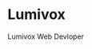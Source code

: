 # Lumivox
Lumivox Web Devloper 
<!DOCTYPE html>
<html lang="en">
<head>
    <meta charset="UTF-8">
    <meta name="viewport" content="width=device-width, initial-scale=1.0">
    <title>Lumivox - Premium Graphics Design Studio</title>
    <script src="https://cdn.tailwindcss.com"></script>
    <link rel="stylesheet" href="https://cdnjs.cloudflare.com/ajax/libs/font-awesome/6.4.0/css/all.min.css">
    <style>
        @import url('https://fonts.googleapis.com/css2?family=Poppins:wght@300;400;500;600;700&display=swap');
        
        body {
            font-family: 'Poppins', sans-serif;
            background: linear-gradient(135deg, #0f0c29 0%, #302b63 50%, #24243e 100%);
            color: #ffffff;
            overflow-x: hidden;
            position: relative;
        }

        #particles-js {
            position: fixed;
            width: 100%;
            height: 100%;
            top: 0;
            left: 0;
            z-index: -1;
        }

        .glass-effect {
            background: rgba(255, 255, 255, 0.08);
            backdrop-filter: blur(20px);
            border-radius: 20px;
            border: 1px solid rgba(255, 255, 255, 0.1);
        }

        .nav-item {
            transition: all 0.3s ease;
            position: relative;
        }

        .nav-item::after {
            content: '';
            position: absolute;
            width: 0;
            height: 2px;
            background: linear-gradient(90deg, #ff6b6b, #4ecdc4);
            bottom: -5px;
            left: 0;
            transition: width 0.3s ease;
        }

        .nav-item:hover::after {
            width: 100%;
        }

        .project-card {
            transition: all 0.4s cubic-bezier(0.175, 0.885, 0.32, 1.275);
            transform-style: preserve-3d;
        }

        .project-card:hover {
            transform: translateY(-10px) scale(1.02);
            box-shadow: 0 25px 50px rgba(0, 0, 0, 0.3);
        }

        .gradient-text {
            background: linear-gradient(45deg, #ff6b6b, #4ecdc4, #45b7d1);
            -webkit-background-clip: text;
            -webkit-text-fill-color: transparent;
            background-size: 300% 300%;
            animation: gradient 3s ease infinite;
        }

        @keyframes gradient {
            0% { background-position: 0% 50%; }
            50% { background-position: 100% 50%; }
            100% { background-position: 0% 50%; }
        }

        .floating {
            animation: float 6s ease-in-out infinite;
        }

        @keyframes float {
            0% { transform: translateY(0px); }
            50% { transform: translateY(-20px); }
            100% { transform: translateY(0px); }
        }

        .typewriter {
            overflow: hidden;
            border-right: 3px solid #4ecdc4;
            white-space: nowrap;
            animation: typing 3.5s steps(40, end), blink-caret 0.75s step-end infinite;
        }

        @keyframes typing {
            from { width: 0; }
            to { width: 100%; }
        }

        @keyframes blink-caret {
            from, to { border-color: transparent; }
            50% { border-color: #4ecdc4; }
        }

        .counter {
            font-size: 3rem;
            font-weight: bold;
            background: linear-gradient(45deg, #ff6b6b, #4ecdc4);
            -webkit-background-clip: text;
            -webkit-text-fill-color: transparent;
        }

        .testimonial-card {
            transition: all 0.3s ease;
            cursor: pointer;
        }

        .testimonial-card:hover {
            transform: translateY(-5px) rotate(2deg);
        }

        .team-member {
            transition: all 0.3s ease;
        }

        .team-member:hover {
            transform: translateY(-8px);
            box-shadow: 0 20px 40px rgba(0, 0, 0, 0.4);
        }

        .social-icon {
            transition: all 0.3s ease;
        }

        .social-icon:hover {
            transform: translateY(-3px) scale(1.1);
        }

        .scroll-progress {
            position: fixed;
            top: 0;
            left: 0;
            width: 0%;
            height: 4px;
            background: linear-gradient(90deg, #ff6b6b, #4ecdc4);
            z-index: 1000;
            transition: width 0.3s ease;
        }

        .theme-toggle {
            position: fixed;
            right: 30px;
            bottom: 30px;
            z-index: 1000;
            width: 50px;
            height: 50px;
            border-radius: 50%;
            background: linear-gradient(45deg, #ff6b6b, #4ecdc4);
            display: flex;
            align-items: center;
            justify-content: center;
            cursor: pointer;
            box-shadow: 0 10px 30px rgba(0, 0, 0, 0.3);
            transition: all 0.3s ease;
        }

        .theme-toggle:hover {
            transform: scale(1.1) rotate(180deg);
        }

        .loading-screen {
            position: fixed;
            top: 0;
            left: 0;
            width: 100%;
            height: 100%;
            background: linear-gradient(135deg, #0f0c29 0%, #302b63 50%, #24243e 100%);
            display: flex;
            align-items: center;
            justify-content: center;
            z-index: 9999;
            transition: opacity 0.5s ease;
        }

        .loader {
            width: 50px;
            height: 50px;
            border: 3px solid rgba(255, 255, 255, 0.1);
            border-radius: 50%;
            border-top: 3px solid #4ecdc4;
            animation: spin 1s linear infinite;
        }

        @keyframes spin {
            0% { transform: rotate(0deg); }
            100% { transform: rotate(360deg); }
        }

        .parallax {
            background-attachment: fixed;
            background-position: center;
            background-repeat: no-repeat;
            background-size: cover;
        }
    </style>
</head>
<body class="min-h-screen">
    <!-- Loading Screen -->
    <div id="loading" class="loading-screen">
        <div class="loader"></div>
    </div>

    <!-- Scroll Progress Bar -->
    <div class="scroll-progress" id="scroll-progress"></div>

    <!-- Theme Toggle -->
    <div class="theme-toggle" id="theme-toggle">
        <i class="fas fa-moon text-white"></i>
    </div>

    <!-- Particle Background -->
    <div id="particles-js"></div>

    <!-- Lateral Navigation -->
    <nav class="fixed left-0 top-0 h-full w-20 md:w-24 z-50 flex flex-col items-center py-8 glass-effect">
        <div class="mb-12">
            <div class="w-12 h-12 bg-gradient-to-r from-purple-500 to-pink-500 rounded-full flex items-center justify-center text-white font-bold text-xl">
                LV
            </div>
        </div>
        
        <div class="flex flex-col space-y-10 items-center">
            <a href="#home" class="nav-item text-white hover:text-purple-300 p-3 rounded-full hover:bg-white/10">
                <i class="fas fa-home text-xl"></i>
            </a>
            <a href="#services" class="nav-item text-white hover:text-purple-300 p-3 rounded-full hover:bg-white/10">
                <i class="fas fa-palette text-xl"></i>
            </a>
            <a href="#portfolio" class="nav-item text-white hover:text-purple-300 p-3 rounded-full hover:bg-white/10">
                <i class="fas fa-images text-xl"></i>
            </a>
            <a href="#stats" class="nav-item text-white hover:text-purple-300 p-3 rounded-full hover:bg-white/10">
                <i class="fas fa-chart-line text-xl"></i>
            </a>
            
            <a href="#contact" class="nav-item text-white hover:text-purple-300 p-3 rounded-full hover:bg-white/10">
                <i class="fas fa-envelope text-xl"></i>
            </a>
        </div>

        <div class="mt-auto">
            <button class="bg-gradient-to-r from-purple-500 to-pink-500 text-white px-6 py-3 rounded-full font-semibold hover:from-purple-600 hover:to-pink-600 transition-all duration-300 transform hover:scale-105">
                Start Project
            </button>
        </div>
    </nav>

    <!-- Main Content -->
    <main class="ml-20 md:ml-24 p-8">
        <!-- Hero Section -->
        <section id="home" class="min-h-screen flex items-center justify-center">
            <div class="text-center max-w-4xl">
                <h1 class="text-5xl md:text-7xl font-bold mb-6 gradient-text">
                    Transform Your <span class="typewriter">Vision into Reality</span>
                </h1>
                <p class="text-xl text-gray-300 mb-8">
                    Lumivox crafts stunning visual experiences that captivate audiences and elevate brands to new heights
                </p>
                <div class="space-x-6">
                    <button class="bg-gradient-to-r from-purple-500 to-pink-500 text-white px-8 py-4 rounded-full font-semibold text-lg hover:from-purple-600 hover:to-pink-600 transition-all duration-300 transform hover:scale-105">
                        Explore Our Work
                    </button>
                    <button class="border-2 border-purple-500 text-purple-300 px-8 py-4 rounded-full font-semibold text-lg hover:bg-purple-500 hover:text-white transition-all duration-300">
                        Contact Us
                    </button>
                </div>
                <div class="mt-12 floating">
                    <img src="https://storage.googleapis.com/workspace-0f70711f-8b4e-4d94-86f1-2a93ccde5887/image/1cfbfa57-c0e8-4dde-9ce1-7f66241e9d6a.png" alt="Modern graphic design workspace showing multiple screens with design software interfaces and creative tools organized on a sleek desk" class="rounded-2xl mx-auto shadow-2xl" onerror="this.style.display='none'">
                </div>
            </div>
        </section>

        <!-- Statistics Section -->
        <section id="stats" class="py-20">
            <div class="grid grid-cols-2 md:grid-cols-4 gap-8 text-center">
                <div class="glass-effect p-8 rounded-2xl">
                    <div class="counter" data-target="250">0</div>
                    <p class="text-gray-300 mt-2">Projects Completed</p>
                </div>
                <div class="glass-effect p-8 rounded-2xl">
                    <div class="counter" data-target="98">0</div>
                    <p class="text-gray-300 mt-2">Happy Clients</p>
                </div>
                <div class="glass-effect p-8 rounded-2xl">
                    <div class="counter" data-target="15">0</div>
                    <p class="text-gray-300 mt-2">Awards Won</p>
                </div>
                <div class="glass-effect p-8 rounded-2xl">
                    <div class="counter" data-target="500">0</div>
                    <p class="text-gray-300 mt-2">Cups of Coffee</p>
                </div>
            </div>
        </section>

        <!-- Services Section -->
        <section id="services" class="py-20">
            <div class="text-center mb-16">
                <h2 class="text-4xl font-bold gradient-text mb-4">Our Creative Arsenal</h2>
                <p class="text-xl text-gray-300">Comprehensive design solutions tailored to your unique needs</p>
            </div>
            
            <div class="grid md:grid-cols-3 gap-8">
                <div class="glass-effect p-8 rounded-2xl project-card">
                    <div class="w-16 h-16 bg-purple-500 rounded-xl flex items-center justify-center mb-6">
                        <i class="fas fa-paint-brush text-2xl text-white"></i>
                    </div>
                    <h3 class="text-2xl font-semibold mb-4">Brand Identity</h3>
                    <p class="text-gray-300 mb-4">Craft memorable logos and brand systems that tell your unique story</p>
                    <img src="https://storage.googleapis.com/workspace-0f70711f-8b4e-4d94-86f1-2a93ccde5887/image/8784211b-8a58-4d7f-8afa-562cf2197e5e.png" alt="Colorful brand identity showcase with logo variations, typography, and brand guidelines on a modern presentation board" class="rounded-xl mb-4" onerror="this.style.display='none'">
                    <a href="#" class="text-purple-400 hover:text-purple-300 font-semibold">Learn More →</a>
                </div>

                <div class="glass-effect p-8 rounded-2xl project-card">
                    <div class="w-16 h-16 bg-blue-500 rounded-xl flex items-center justify-center mb-6">
                        <i class="fas fa-desktop text-2xl text-white"></i>
                    </div>
                    <h3 class="text-2xl font-semibold mb-4">UI/UX Design</h3>
                    <p class="text-gray-300 mb-4">Intuitive and beautiful digital experiences that users love to interact with</p>
                    <img src="https://storage.googleapis.com/workspace-0f70711f-8b4e-4d94-86f1-2a93ccde5887/image/b813f90a-b276-4823-be55-acfb2f2f5f36.png" alt="Modern user interface design mockup showing app screens with clean layouts and intuitive navigation on multiple devices" class="rounded-xl mb-4" onerror="this.style.display='none'">
                    <a href="#" class="text-blue-400 hover:text-blue-300 font-semibold">Learn More →</a>
                </div>

                <div class="glass-effect p-8 rounded-2xl project-card">
                    <div class="w-16 h-16 bg-green-500 rounded-xl flex items-center justify-center mb-6">
                        <i class="fas fa-film text-2xl text-white"></i>
                    </div>
                    <h3 class="text-2xl font-semibold mb-4">Motion Graphics</h3>
                    <p class="text-gray-300 mb-4">Bring your brand to life with captivating animations and visual storytelling</p>
                    <img src="https://storage.googleapis.com/workspace-0f70711f-8b4e-4d94-86f1-2a93ccde5887/image/b176f982-d6b2-46bc-aa81-e5b308290a3c.png" alt="Dynamic motion graphics workspace showing animation timelines, video editing software, and visual effects in progress" class="rounded-xl mb-4" onerror="this.style.display='none'">
                    <a href="#" class="text-green-400 hover:text-green-300 font-semibold">Learn More →</a>
                </div>
            </div>
        </section>

        <!-- Portfolio Showcase -->
        <section id="portfolio" class="py-20">
            <div class="text-center mb-16">
                <h2 class="text-4xl font-bold gradient-text mb-4">Featured Work</h2>
                <p class="text-xl text-gray-300">A glimpse into our creative universe</p>
            </div>

            <div class="grid md:grid-cols-2 lg:grid-cols-3 gap-8">
                <div class="glass-effect rounded-2xl overflow-hidden project-card">
                    <img src="https://storage.googleapis.com/workspace-0f70711f-8b4e-4d94-86f1-2a93ccde5887/image/88e556de-5abd-4cd8-bebf-89340a23833b.png" alt="Futuristic tech company rebrand with geometric patterns and vibrant color gradients across digital and print media" class="w-full h-48 object-cover" onerror="this.style.display='none'">
                    <div class="p-6">
                        <h3 class="text-xl font-semibold mb-2">NexTech Rebrand</h3>
                        <p class="text-gray-300">Complete brand transformation for tech startup</p>
                    </div>
                </div>

                <div class="glass-effect rounded-2xl overflow-hidden project-card">
                    <img src="https://storage.googleapis.com/workspace-0f70711f-8b4e-4d94-86f1-2a93ccde5887/image/763dfe6b-6f38-46c7-a420-16d59037d479.png" alt="Luxury fashion e-commerce platform with elegant typography, product photography, and seamless user experience design" class="w-full h-48 object-cover" onerror="this.style.display='none'">
                    <div class="p-6">
                        <h3 class="text-xl font-semibold mb-2">Aurea Fashion</h3>
                        <p class="text-gray-300">Premium e-commerce experience design</p>
                    </div>
                </div>

                <div class="glass-effect rounded-2xl overflow-hidden project-card">
                    <img src="https://storage.googleapis.com/workspace-0f70711f-8b4e-4d94-86f1-2a93ccde5887/image/839f5fcc-f97a-4ae7-a1e9-7e8857bcd219.png" alt="Corporate website redesign with interactive data visualizations, modern interface elements, and responsive design components" class="w-full h-48 object-cover" onerror="this.style.display='none'">
                    <div class="p-6">
                        <h3 class="text-xl font-semibold mb-2">GlobalCorp Website</h3>
                        <p class="text-gray-300">Enterprise website redesign</p>
                    </div>
                </div>
            </div>
        </section>

        <!-- Testimonials Section -->
        <section class="py-20">
            <div class="text-center mb-16">
                <h2 class="text-4xl font-bold gradient-text mb-4">Client Love</h2>
                <p class="text-xl text-gray-300">What our amazing clients say about us</p>
            </div>

            <div class="grid md:grid-cols-3 gap-8">
                <div class="glass-effect p-8 rounded-2xl testimonial-card">
                    <div class="flex items-center mb-6">
                        <div class="w-12 h-12 bg-gradient-to-r from-purple-500 to-pink-500 rounded-full flex items-center justify-center text-white font-bold">
                            JD
                        </div>
                        <div class="ml-4">
                            <h4 class="font-semibold">John Doe</h4>
                            <p class="text-purple-400">CEO, TechStart</p>
                        </div>
                    </div>
                    <p class="text-gray-300 italic">"Lumivox transformed our brand identity completely. Their attention to detail and creativity exceeded our expectations!"</p>
                    <div class="mt-4 text-yellow-400">
                        <i class="fas fa-star"></i>
                        <i class="fas fa-star"></i>
                        <i class="fas fa-star"></i>
                        <i class="fas fa-star"></i>
                        <i class="fas fa-star"></i>
                    </div>
                </div>

                <div class="glass-effect p-8 rounded-2xl testimonial-card">
                    <div class="flex items-center mb-6">
                        <div class="w-12 h-12 bg-gradient-to-r from-blue-500 to-cyan-500 rounded-full flex items-center justify-center text-white font-bold">
                            SM
                        </div>
                        <div class="ml-4">
                            <h4 class="font-semibold">Sarah Miller</h4>
                            <p class="text-blue-400">Marketing Director</p>
                        </div>
                    </div>
                    <p class="text-gray-300 italic">"The UI/UX design work was phenomenal. Our conversion rates increased by 40% after the redesign. Absolutely worth it!"</p>
                    <div class="mt-4 text-yellow-400">
                        <i class="fas fa-star"></i>
                        <i class="fas fa-star"></i>
                        <i class="fas fa-star"></i>
                        <i class="fas fa-star"></i>
                        <i class="fas fa-star"></i>
                    </div>
                </div>

                <div class="glass-effect p-8 rounded-2xl testimonial-card">
                    <div class="flex items-center mb-6">
                        <div class="w-12 h-12 bg-gradient-to-r from-green-500 to-teal-500 rounded-full flex items-center justify-center text-white font-bold">
                            MJ
                        </div>
                        <div class="ml-4">
                            <h4 class="font-semibold">Mike Johnson</h4>
                            <p class="text-green-400">Creative Director</p>
                        </div>
                    </div>
                    <p class="text-gray-300 italic">"The motion graphics they created for our campaign went viral! Lumivox understands modern visual storytelling perfectly."</p>
                    <div class="mt-4 text-yellow-400">
                        <i class="fas fa-star"></i>
                        <i class="fas fa-star"></i>
                        <i class="fas fa-star"></i>
                        <i class="fas fa-star"></i>
                        <i class="fas fa-star"></i>
                    </div>
                </div>
            </div>
        </section>

        

        <!-- Newsletter Section -->
        <section class="py-20">
            <div class="glass-effect p-12 rounded-3xl text-center">
                <h2 class="text-3xl font-bold gradient-text mb-4">Stay in the Creative Loop</h2>
                <p class="text-xl text-gray-300 mb-8">Get exclusive design insights and project updates</p>
                
                <div class="max-w-md mx-auto flex">
                    <input type="email" placeholder="Enter your email" class="flex-1 bg-white/5 border border-white/10 rounded-l-xl px-4 py-3 text-white focus:outline-none focus:ring-2 focus:ring-purple-500">
                    <button class="bg-gradient-to-r from-purple-500 to-pink-500 text-white px-6 py-3 rounded-r-xl font-semibold hover:from-purple-600 hover:to-pink-600 transition-all duration-300">
                        Subscribe
                    </button>
                </div>
            </div>
        </section>

        <!-- Contact Form -->
        <section id="contact" class="py-20">
            <div class="max-w-4xl mx-auto glass-effect p-12 rounded-3xl">
                <div class="text-center mb-12">
                    <h2 class="text-4xl font-bold gradient-text mb-4">Ready to Create Magic?</h2>
                    <p class="text-xl text-gray-300">Tell us about your project and let's make something extraordinary together</p>
                </div>

                <form class="space-y-6">
                    <div class="grid md:grid-cols-2 gap-6">
                        <div>
                            <label class="block text-gray-300 mb-2">Your Name</label>
                            <input type="text" class="w-full bg-white/5 border border-white/10 rounded-xl px-4 py-3 text-white focus:outline-none focus:ring-2 focus:ring-purple-500">
                        </div>
                        <div>
                            <label class="block text-gray-300 mb-2">Email Address</label>
                            <input type="email" class="w-full bg-white/5 border border-white/10 rounded-xl px-4 py-3 text-white focus:outline-none focus:ring-2 focus:ring-purple-500">
                        </div>
                    </div>

                    <div>
                        <label class="block text-gray-300 mb-2">Project Type</label>
                        <select class="w-full bg-white/5 border border-white/10 rounded-xl px-4 py-3 text-white focus:outline-none focus:ring-2 focus:ring-purple-500">
                            <option>Brand Identity</option>
                            <option>UI/UX Design</option>
                            <option>Motion Graphics</option>
                            <option>Web Design</option>
                            <option>Other</option>
                        </select>
                    </div>

                    <div>
                        <label class="block text-gray-300 mb-2">Project Details</label>
                        <textarea rows="5" class="w-full bg-white/5 border border-white/10 rounded-xl px-4 py-3 text-white focus:outline-none focus:ring-2 focus:ring-purple-500"></textarea>
                    </div>

                    <div>
                        <label class="block text-gray-300 mb-2">Upload Files (Optional)</label>
                        <div class="border-2 border-dashed border-white/20 rounded-xl p-8 text-center">
                            <i class="fas fa-cloud-upload-alt text-3xl text-gray-400 mb-2"></i>
                            <p class="text-gray-400">Drag & drop files here or click to browse</p>
                        </div>
                    </div>

                    <button type="submit" class="w-full bg-gradient-to-r from-purple-500 to-pink-500 text-white py-4 rounded-xl font-semibold text-lg hover:from-purple-600 hover:to-pink-600 transition-all duration-300">
                        Send Project Brief
                    </button>
                </form>
            </div>
        </section>
    </main>

    <!-- Footer -->
    <footer class="ml-20 md:ml-24 p-8 glass-effect rounded-3xl mt-20">
        <div class="grid md:grid-cols-4 gap-8">
            <div>
                <div class="w-16 h-16 bg-gradient-to-r from-purple-500 to-pink-500 rounded-full flex items-center justify-center text-white font-bold text-2xl mb-4">
                    LV
                </div>
                <p class="text-gray-300">Transforming visions into extraordinary visual experiences.</p>
            </div>

            <div>
                <h3 class="text-xl font-semibold mb-4">Quick Links</h3>
                <ul class="space-y-2">
                    <li><a href="#home" class="text-gray-300 hover:text-purple-300">Home</a></li>
                    <li><a href="#services" class="text-gray-300 hover:text-purple-300">Services</a></li>
                    <li><a href="#portfolio" class="text-gray-300 hover:text-purple-300">Portfolio</a></li>
                    <li><a href="#contact" class="text-gray-300 hover:text-purple-300">Contact</a></li>
                </ul>
            </div>

            <div>
                <h3 class="text-xl font-semibold mb-4">Services</h3>
                <ul class="space-y-2">
                    <li><a href="#" class="text-gray-300 hover:text-purple-300">Brand Identity</a></li>
                    <li><a href="#" class="text-gray-300 hover:text-purple-300">UI/UX Design</a></li>
                    <li><a href="#" class="text-gray-300 hover:text-purple-300">Motion Graphics</a></li>
                    <li><a href="#" class="text-gray-300 hover:text-purple-300">Web Design</a></li>
                </ul>
            </div>

            <div>
                <h3 class="text-xl font-semibold mb-4">Connect</h3>
                <div class="flex space-x-4 mb-4">
                    <a href="#" class="social-icon text-gray-300 hover:text-purple-300">
                        <i class="fab fa-dribbble text-xl"></i>
                    </a>
                    <a href="#" class="social-icon text-gray-300 hover:text-purple-300">
                        <i class="fab fa-behance text-xl"></i>
                    </a>
                    <a href="#" class="social-icon text-gray-300 hover:text-purple-300">
                        <i class="fab fa-instagram text-xl"></i>
                    </a>
                    <a href="#" class="social-icon text-gray-300 hover:text-purple-300">
                        <i class="fab fa-linkedin text-xl"></i>
                    </a>
                </div>
                <p class="text-gray-300">namandixit2116@gmail.com</p>
                <p class="text-gray-300">+1 (555) 123-4567</p>
            </div>
        </div>

        <div class="border-t border-white/10 mt-8 pt-8 text-center">
            <p class="text-gray-400">© 2024 Lumivox. All rights reserved.</p>
        </div>
    </footer>

    <script src="https://cdn.jsdelivr.net/particles.js/2.0.0/particles.min.js"></script>
    <script>
        // Loading screen
        window.addEventListener('load', () => {
            setTimeout(() => {
                document.getElementById('loading').style.opacity = '0';
                setTimeout(() => {
                    document.getElementById('loading').style.display = 'none';
                }, 500);
            }, 1500);
        });

        // Particles.js configuration
        particlesJS('particles-js', {
            particles: {
                number: { value: 80, density: { enable: true, value_area: 800 } },
                color: { value: "#ffffff" },
                shape: { type: "circle" },
                opacity: { value: 0.3, random: true },
                size: { value: 3, random: true },
                line_linked: {
                    enable: true,
                    distance: 150,
                    color: "#ffffff",
                    opacity: 0.1,
                    width: 1
                },
                move: {
                    enable: true,
                    speed: 2,
                    direction: "none",
                    random: true,
                    straight: false,
                    out_mode: "out",
                    bounce: false
                }
            },
            interactivity: {
                detect_on: "canvas",
                events: {
                    onhover: { enable: true, mode: "repulse" },
                    onclick: { enable: true, mode: "push" },
                    resize: true
                }
            }
        });

        // Scroll progress bar
        window.addEventListener('scroll', () => {
            const scrollProgress = document.getElementById('scroll-progress');
            const scrollTop = document.documentElement.scrollTop;
            const scrollHeight = document.documentElement.scrollHeight - document.documentElement.clientHeight;
            const scrollPercent = (scrollTop / scrollHeight) * 100;
            scrollProgress.style.width = scrollPercent + '%';
        });

        // Counter animation
        const counters = document.querySelectorAll('.counter');
        const speed = 200;

        counters.forEach(counter => {
            const updateCount = () => {
                const target = +counter.getAttribute('data-target');
                const count = +counter.innerText;
                const inc = target / speed;

                if (count < target) {
                    counter.innerText = Math.ceil(count + inc);
                    setTimeout(updateCount, 1);
                } else {
                    counter.innerText = target;
                }
            };

            updateCount();
        });

        // Smooth scrolling for navigation
        document.querySelectorAll('a[href^="#"]').forEach(anchor => {
            anchor.addEventListener('click', function (e) {
                e.preventDefault();
                const target = document.querySelector(this.getAttribute('href'));
                if (target) {
                    target.scrollIntoView({
                        behavior: 'smooth',
                        block: 'start'
                    });
                }
            });
        });

        // Add hover effects to project cards
        const projectCards = document.querySelectorAll('.project-card');
        projectCards.forEach(card => {
            card.addEventListener('mouseenter', () => {
                card.style.transform = 'translateY(-10px) scale(1.02)';
            });
            card.addEventListener('mouseleave', () => {
                card.style.transform = 'translateY(0) scale(1)';
            });
        });

        // Theme toggle
        const themeToggle = document.getElementById('theme-toggle');
        themeToggle.addEventListener('click', () => {
            document.body.classList.toggle('light-mode');
            const icon = themeToggle.querySelector('i');
            if (document.body.classList.contains('light-mode')) {
                icon.className = 'fas fa-sun text-white';
                document.body.style.background = 'linear-gradient(135deg, #ffffff 0%, #f0f0f0 50%, #e0e0e0 100%)';
                document.body.style.color = '#333333';
            } else {
                icon.className = 'fas fa-moon text-white';
                document.body.style.background = 'linear-gradient(135deg, #0f0c29 0%, #302b63 50%, #24243e 100%)';
                document.body.style.color = '#ffffff';
            }
        });

        // Form validation
        const contactForm = document.querySelector('form');
        contactForm.addEventListener('submit', (e) => {
            e.preventDefault();
            alert('Thank you for your submission! We\'ll get back to you within 24 hours.');
            contactForm.reset();
        });

        // Newsletter subscription
        const newsletterForm = document.querySelector('.newsletter-form');
        if (newsletterForm) {
            newsletterForm.addEventListener('submit', (e) => {
                e.preventDefault();
                alert('Thank you for subscribing to our newsletter!');
                newsletterForm.reset();
            });
        }
    </script>
</body>
</html>
